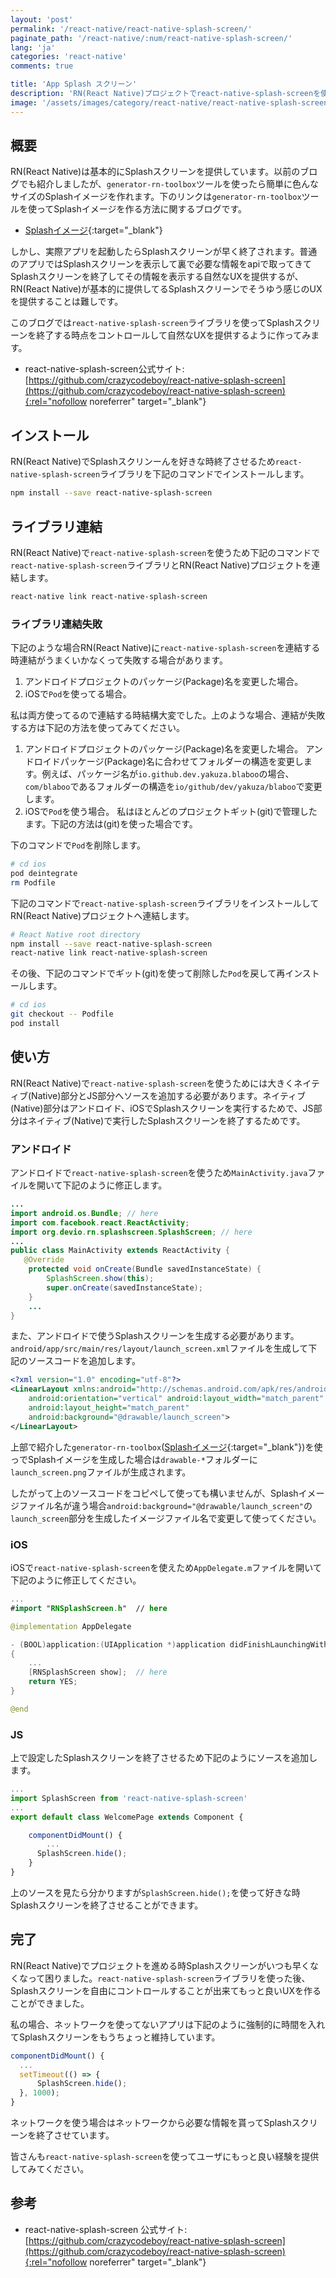 ```yaml
---
layout: 'post'
permalink: '/react-native/react-native-splash-screen/'
paginate_path: '/react-native/:num/react-native-splash-screen/'
lang: 'ja'
categories: 'react-native'
comments: true

title: 'App Splash スクリーン'
description: 'RN(React Native)プロジェクトでreact-native-splash-screenを使ってSplashスクリーンを好きな時間に終了するように作ってみましょう。'
image: '/assets/images/category/react-native/react-native-splash-screen.jpg'
---
```



## 概要
RN(React Native)は基本的にSplashスクリーンを提供しています。以前のブログでも紹介しましたが、```generator-rn-toolbox```ツールを使ったら簡単に色んなサイズのSplashイメージを作れます。下のリンクは```generator-rn-toolbox```ツールを使ってSplashイメージを作る方法に関するブログです。

- [Splashイメージ]({{site.url}}/{{page.categories}}/splash-image/){:target="_blank"}

しかし、実際アプリを起動したらSplashスクリーンが早く終了されます。普通のアプリではSplashスクリーンを表示して裏で必要な情報をapiで取ってきてSplashスクリーンを終了してその情報を表示する自然なUXを提供するが、RN(React Native)が基本的に提供してるSplashスクリーンでそうゆう感じのUXを提供することは難しです。

このブログでは```react-native-splash-screen```ライブラリを使ってSplashスクリーンを終了する時点をコントロールして自然なUXを提供するように作ってみます。

- react-native-splash-screen公式サイト: [https://github.com/crazycodeboy/react-native-splash-screen](https://github.com/crazycodeboy/react-native-splash-screen){:rel="nofollow noreferrer" target="_blank"}

## インストール
RN(React Native)でSplashスクリンーんを好きな時終了させるため```react-native-splash-screen```ライブラリを下記のコマンドでインストールします。

```bash
npm install --save react-native-splash-screen
```

## ライブラリ連結
RN(React Native)で```react-native-splash-screen```を使うため下記のコマンドで```react-native-splash-screen```ライブラリとRN(React Native)プロジェクトを連結します。

```bash
react-native link react-native-splash-screen
```

### ライブラリ連結失敗
下記のような場合RN(React Native)に```react-native-splash-screen```を連結する時連結がうまくいかなくって失敗する場合があります。

1. アンドロイドプロジェクトのパッケージ(Package)名を変更した場合。
1. iOSで```Pod```を使ってる場合。

私は両方使ってるので連結する時結構大変でした。上のような場合、連結が失敗する方は下記の方法を使ってみてください。

1. アンドロイドプロジェクトのパッケージ(Package)名を変更した場合。
  アンドロイドパッケージ(Package)名に合わせてフォルダーの構造を変更します。例えば、パッケージ名が```io.github.dev.yakuza.blaboo```の場合、```com/blaboo```であるフォルダーの構造を```io/github/dev/yakuza/blaboo```で変更します。
1. iOSで```Pod```を使う場合。
  私はほとんどのプロジェクトギット(git)で管理したます。下記の方法は(git)を使った場合です。

  下のコマンドで```Pod```を削除します。

  ```bash
  # cd ios
  pod deintegrate
  rm Podfile
  ```

  下記のコマンドで```react-native-splash-screen```ライブラリをインストールしてRN(React Native)プロジェクトへ連結します。

  ```bash
  # React Native root directory
  npm install --save react-native-splash-screen
  react-native link react-native-splash-screen
  ```

  その後、下記のコマンドでギット(git)を使って削除した```Pod```を戻して再インストールします。

  ```bash
  # cd ios
  git checkout -- Podfile
  pod install
  ```

## 使い方
RN(React Native)で```react-native-splash-screen```を使うためには大きくネイティブ(Native)部分とJS部分へソースを追加する必要があります。ネイティブ(Native)部分はアンドロイド、iOSでSplashスクリーンを実行するためで、JS部分はネイティブ(Native)で実行したSplashスクリーンを終了するためです。

### アンドロイド
アンドロイドで```react-native-splash-screen```を使うため```MainActivity.java```ファイルを開いて下記のように修正します。

```java
...
import android.os.Bundle; // here
import com.facebook.react.ReactActivity;
import org.devio.rn.splashscreen.SplashScreen; // here
...
public class MainActivity extends ReactActivity {
   @Override
    protected void onCreate(Bundle savedInstanceState) {
        SplashScreen.show(this);
        super.onCreate(savedInstanceState);
    }
    ...
}
```

また、アンドロイドで使うSplashスクリーンを生成する必要があります。```android/app/src/main/res/layout/launch_screen.xml```ファイルを生成して下記のソースコードを追加します。

```xml
<?xml version="1.0" encoding="utf-8"?>
<LinearLayout xmlns:android="http://schemas.android.com/apk/res/android"
    android:orientation="vertical" android:layout_width="match_parent"
    android:layout_height="match_parent"
    android:background="@drawable/launch_screen">
</LinearLayout>
```

上部で紹介した```generator-rn-toolbox```([Splashイメージ]({{site.url}}/{{page.categories}}/splash-image/){:target="_blank"})を使っでSplashイメージを生成した場合は```drawable-*```フォルダーに```launch_screen.png```ファイルが生成されます。

したがって上のソースコードをコピペして使っても構いませんが、Splashイメージファイル名が違う場合```android:background="@drawable/launch_screen"```の```launch_screen```部分を生成したイメージファイル名で変更して使ってください。

### iOS
iOSで```react-native-splash-screen```を使えため```AppDelegate.m```ファイルを開いて下記のように修正してください。

```swift
...
#import "RNSplashScreen.h"  // here

@implementation AppDelegate

- (BOOL)application:(UIApplication *)application didFinishLaunchingWithOptions:(NSDictionary *)launchOptions
{
    ...
    [RNSplashScreen show];  // here
    return YES;
}

@end
```

### JS
上で設定したSplashスクリーンを終了させるため下記のようにソースを追加します。

```js
...
import SplashScreen from 'react-native-splash-screen'
...
export default class WelcomePage extends Component {

    componentDidMount() {
    	...
      SplashScreen.hide();
    }
}
```

上のソースを見たら分かりますが```SplashScreen.hide();```を使って好きな時Splashスクリーンを終了させることができます。


## 完了
RN(React Native)でプロジェクトを進める時Splashスクリーンがいつも早くなくなって困りました。```react-native-splash-screen```ライブラリを使った後、Splashスクリーンを自由にコントロールすることが出来てもっと良いUXを作ることができました。

私の場合、ネットワークを使ってないアプリは下記のように強制的に時間を入れてSplashスクリーンをもうちょっと維持しています。

```js
componentDidMount() {
  ...
  setTimeout(() => {
      SplashScreen.hide();
  }, 1000);
}
```

ネットワークを使う場合はネットワークから必要な情報を貰ってSplashスクリーンを終了させています。

皆さんも```react-native-splash-screen```を使ってユーザにもっと良い経験を提供してみてください。


## 参考
- react-native-splash-screen 公式サイト: [https://github.com/crazycodeboy/react-native-splash-screen](https://github.com/crazycodeboy/react-native-splash-screen){:rel="nofollow noreferrer" target="_blank"}